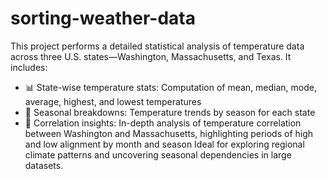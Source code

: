 # sorting-weather-data
This project performs a detailed statistical analysis of temperature data across three U.S. states—Washington, Massachusetts, and Texas. It includes:
- 📊 State-wise temperature stats: Computation of mean, median, mode, average, highest, and lowest temperatures
- 🍂 Seasonal breakdowns: Temperature trends by season for each state
- 🔗 Correlation insights: In-depth analysis of temperature correlation between Washington and Massachusetts, highlighting periods of high and low alignment by month and season
Ideal for exploring regional climate patterns and uncovering seasonal dependencies in large datasets.
